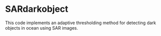 # SARdarkobject
This code implements an adaptive thresholding method for detecting dark objects in ocean using SAR images.
